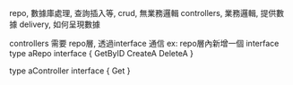 repo, 數據庫處理, 查詢插入等, crud, 無業務邏輯
controllers, 業務邏輯, 提供數據
delivery, 如何呈現數據


controllers 需要 repo層, 透過interface 通信
ex: repo層內新增一個 interface
type aRepo interface {
    GetByID
    CreateA
    DeleteA
}

type aController interface {
    Get
}
